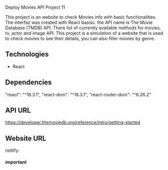 Deploy Movies API Project 11

This project is an website to check Movies info with basic functionalities. The interfaz was created with React basisc. the API name is The Movie Database (TMDB) API. There list of currently available methods for movies, tv, actor and image API. This project is a simulation of a website that is used to check movies to see their details, you can also filter movies by genre.

## Technologies

- React

## Dependencies

"react": "^18.3.1",
"react-dom": "^18.3.1",
"react-router-dom": "^6.26.2"

## API URL

https://developer.themoviedb.org/reference/intro/getting-started

## Website URL

netlify:

##### important
